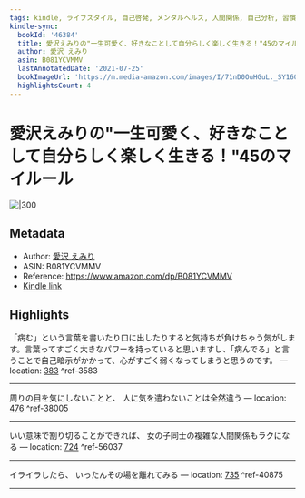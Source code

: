 ```yaml
---
tags: kindle, ライフスタイル, 自己啓発, メンタルヘルス, 人間関係, 自己分析, 習慣, 生き方
kindle-sync:
  bookId: '46384'
  title: 愛沢えみりの"一生可愛く、好きなことして自分らしく楽しく生きる！"45のマイルール
  author: 愛沢 えみり
  asin: B081YCVMMV
  lastAnnotatedDate: '2021-07-25'
  bookImageUrl: 'https://m.media-amazon.com/images/I/71nD0OuHGuL._SY160.jpg'
  highlightsCount: 4
---
```


# 愛沢えみりの"一生可愛く、好きなことして自分らしく楽しく生きる！"45のマイルール
![|300](https://m.media-amazon.com/images/I/71nD0OuHGuL.jpg)
## Metadata
* Author: [愛沢 えみり](https://www.amazon.comundefined)
* ASIN: B081YCVMMV
* Reference: https://www.amazon.com/dp/B081YCVMMV
* [Kindle link](kindle://book?action=open&asin=B081YCVMMV)

## Highlights
「病む」という言葉を書いたり口に出したりすると気持ちが負けちゃう気がします。言葉ってすごく大きなパワーを持っていると思いますし、「病んでる」と言うことで自己暗示がかかって、心がすごく弱くなってしまうと思うのです。 — location: [383](kindle://book?action=open&asin=B081YCVMMV&location=383) ^ref-3583

---
周りの目を気にしないことと、 人に気を遣わないことは全然違う — location: [476](kindle://book?action=open&asin=B081YCVMMV&location=476) ^ref-38005

---
いい意味で割り切ることができれば、 女の子同士の複雑な人間関係もラクになる — location: [724](kindle://book?action=open&asin=B081YCVMMV&location=724) ^ref-56037

---
イライラしたら、 いったんその場を離れてみる — location: [735](kindle://book?action=open&asin=B081YCVMMV&location=735) ^ref-40875

---
